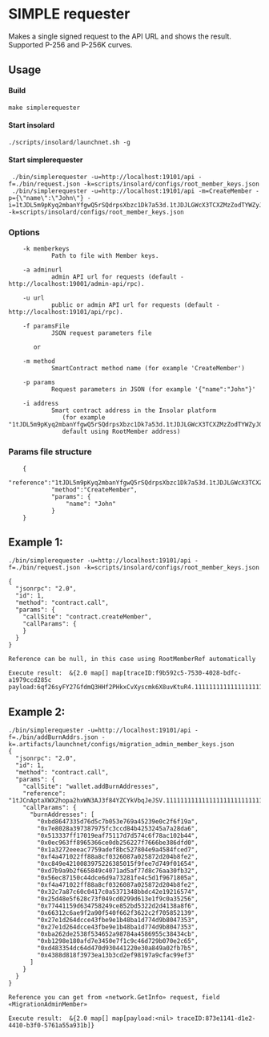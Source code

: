 SIMPLE requester
===============
   Makes a single signed request to the API URL and shows the result.
   Supported P-256 and P-256K curves.

Usage
----------
#### Build

    make simplerequester
   
#### Start insolard

    ./scripts/insolard/launchnet.sh -g
   
#### Start simplerequester

     ./bin/simplerequester -u=http://localhost:19101/api -f=./bin/request.json -k=scripts/insolard/configs/root_member_keys.json
     ./bin/simplerequester -u=http://localhost:19101/api -m=CreateMember -p={\"name\":\"John\"} -i=1tJDL5m9pKyq2mbanYfgwQ5rSQdrpsXbzc1Dk7a53d.1tJDJLGWcX3TCXZMzZodTYWZyJGVdsajgGqyq8Vidw -k=scripts/insolard/configs/root_member_keys.json
 
### Options

        -k memberkeys
                Path to file with Member keys.

        -a adminurl
                admin API url for requests (default - http://localhost:19001/admin-api/rpc).

        -u url
                public or admin API url for requests (default - http://localhost:19101/api/rpc).

        -f paramsFile
                JSON request parameters file
  
           or

        -m method 
                SmartContract method name (for example 'CreateMember')
                
        -p params  
                Request parameters in JSON (for example '{"name":"John"}'

        -i address 
                Smart contract address in the Insolar platform 
                   (for example "1tJDL5m9pKyq2mbanYfgwQ5rSQdrpsXbzc1Dk7a53d.1tJDJLGWcX3TCXZMzZodTYWZyJGVdsajgGqyq8Vidw",
                   default using RootMember address)


### Params file structure

        {
          	    "reference":"1tJDL5m9pKyq2mbanYfgwQ5rSQdrpsXbzc1Dk7a53d.1tJDJLGWcX3TCXZMzZodTYWZyJGVdsajgGqyq8Vidw",
               	"method":"CreateMember",
               	"params": {
           	        "name": "John"
               	}
        }


## Example 1:

    ./bin/simplerequester -u=http://localhost:19101/api -f=./bin/request.json -k=scripts/insolard/configs/root_member_keys.json   

    {
      "jsonrpc": "2.0",
      "id": 1,
      "method": "contract.call",
      "params": {
        "callSite": "contract.createMember",
        "callParams": {
        }
      }
    }

    Reference can be null, in this case using RootMemberRef automatically

    Execute result:  &{2.0 map[] map[traceID:f9b592c5-7530-4028-bdfc-a1979ccd285c payload:6qf26syFY27GfdmQ3HHf2PHkxCvXyscmk6X8uvKtuR4.11111111111111111111111111111111]}

## Example 2:
 
    ./bin/simplerequester -u=http://localhost:19101/api -f=./bin/addBurnAddrs.json -k=.artifacts/launchnet/configs/migration_admin_member_keys.json
    {
      "jsonrpc": "2.0",
      "id": 1,
      "method": "contract.call",
      "params": {
        "callSite": "wallet.addBurnAddresses",
        "reference": "1tJCnAptaXWX2hopa2hxWN3AJ3f84YZCYkVbqJeJSV.11111111111111111111111111111111",
        "callParams": {
          "burnAddresses": [
            "0xbd8647335d76d5c7b053e769a45239e0c2f6f19a",
            "0x7e8028a397387975fc3ccd84b4253245a7a28da6",
            "0x513337ff17019eaf75117d7d574c6f78ac102b44",
            "0x0ec963ff8965366ce0db256227f7666be386dfd0",
            "0x1a3272eeeac7759adef8bc527804e9a4584fced7",
            "0xf4a471022ff88a8cf0326087a025872d204b8fe2",
            "0xc849e4210083975226385015f9fee7d749f01654",
            "0xd7b9a9b2f665849c4071ad5af77d8c76aa30fb32",
            "0x56ec87150c44dce6d9a73281fe4c5d1f9671805a",
            "0xf4a471022ff88a8cf0326087a025872d204b8fe2",
            "0x32c7a87c60c0417c0a5371348bbdc42e19216574",
            "0x25d48e5f628c73f049cd0299d613e1f9c0a35256",
            "0x77441159d634758249ce852bd5322d2d4138a8f6",
            "0x66312c6ae9f2a90f540f662f3622c2f705852139",
            "0x27e1d264dcce43fbe9e1b48ba1d774d9b8047353",
            "0x27e1d264dcce43fbe9e1b48ba1d774d9b8047353",
            "0xba262de2538f534652a98784a4586955c38434cb",
            "0xb1298e180afd7e3450e7f1c9c46d729b070e2c65",
            "0xd483354dc64d470d930441220e30a849a02fb7b5",
            "0x4388d818f3973ea13b3cd2ef98197a9cfac99ef3"
          ]
        }
      }
    }

    Reference you can get from «network.GetInfo» request, field «MigrationAdminMember» 

    Execute result:  &{2.0 map[] map[payload:<nil> traceID:873e1141-d1e2-4410-b3f0-5761a55a931b]}



